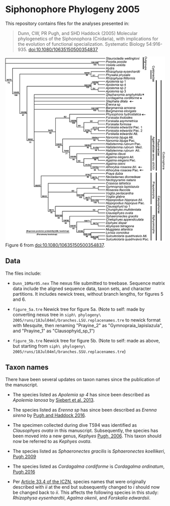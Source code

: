 # Siphonophore Phylogeny 2005

This repository contains files for the analyses presented in:

> Dunn, CW, PR Pugh, and SHD Haddock (2005) Molecular phylogenetics of the Siphonophora (Cnidaria), with implications for the evolution of functional specialization. Systematic Biology 54:916-935. [doi:10.1080/10635150500354837](http://dx.doi.org/10.1080/10635150500354837)


![Figure 6](./figure6.png?raw=true)
Figure 6 from [doi:10.1080/10635150500354837](http://dx.doi.org/10.1080/10635150500354837).


## Data

The files include:

- `Dunn_10Mar05.nex` The nexus file submitted to treebase. Sequence matrix data include the aligned sequence data, taxon sets, and character partitions. It includes newick trees, without branch lengths, for figures 5 and 6.

- `figure_5a.tre` Newick tree for figure 5a. (Note to self: made by converting nexus tree in `siph\ phylogeny\ 2005/runs/18Jul04ml/branches.LSU.replacenames.tre` to newick format with Mesquite, then renaming "Prayine_2" as "Gymnopraia_lapislazula", and "Prayine_1" as "Clausophyid_sp_1")

- `figure_5b.tre` Newick tree for figure 5b. (Note to self: made as above, but starting from `siph\ phylogeny\ 2005/runs/18Jul04ml/branches.SSU.replacenames.tre`)

## Taxon names

There have been several updates on taxon names since the publication of the manuscript.

- The species listed as *Apolemia sp 4* has since been described as *Apolemia lanosa* by [Siebert et al. 2013](http://dx.doi.org/10.11646/zootaxa.3702.3.1).

- The species listed as *Erenna sp* has since been described as *Erenna sirena* by [Pugh and Haddock 2016](http://dx.doi.org/10.11646/zootaxa.4189.3.1).

- The specimen collected during dive T594 was identified as *Clausophyes ovata* in this manuscript. Subsequently, the species has been moved into a new genus, *Kephyes* [Pugh, 2006](ttp://dx.doi.org/10.1017/S002531540601397X). This taxon should now be referred to as *Kephyes ovata*.

- The species listed as *Sphaeronectes gracilis* is *Sphaeronectes koellikeri*, [Pugh 2009](http://www.mapress.com/j/zt/article/view/6658)

- The species listed as *Cordagalma cordiforme* is *Cordagalma ordinatum*, [Pugh 2016](http://dx.doi.org/10.11646/zootaxa.4095.1.1)

- Per [Article 33.4 of the ICZN](http://www.nhm.ac.uk/hosted-sites/iczn/code/index.jsp?nfv=true&article=33), species names that were originally described with *ii* at the end but subsequently changed to *i* should now be changed back to *ii*. This affects the following species in this study: *Rhizophysa eysenhardtii*, *Agalma okenii*, and *Forskalia edwardsii*.